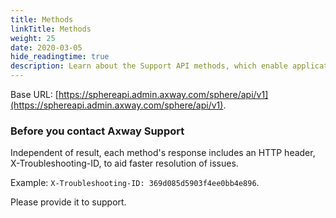 ```yaml
---
title: Methods
linkTitle: Methods
weight: 25
date: 2020-03-05
hide_readingtime: true
description: Learn about the Support API methods, which enable applications to access or open new support cases, retrieve information about the accessible support accounts as well as purchased or subscribed-to products and services.
---
```


Base URL: [https://sphereapi.admin.axway.com/sphere/api/v1](https://sphereapi.admin.axway.com/sphere/api/v1).

### Before you contact Axway Support

Independent of result, each method's response includes an HTTP header, X-Troubleshooting-ID, to aid faster resolution of issues.

Example: `X-Troubleshooting-ID: 369d085d5903f4ee0bb4e896`.

Please provide it to support.
